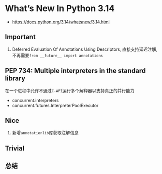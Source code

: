 # What’s New In Python 3.14

- <https://docs.python.org/3.14/whatsnew/3.14.html>

## Important

1. Deferred Evaluation Of Annotations Using Descriptors, 直接支持延迟注解, 不再需要`from __future__ import annotations`

## PEP 734: Multiple interpreters in the standard library

在一个进程中允许不通过`C-API`运行多个解释器以支持真正的并行能力

- concurrent.interpreters
- concurrent.futures.InterpreterPoolExecutor

## Nice

1. 新增`annotationlib`库获取注解信息

## Trivial

## 总结
